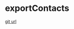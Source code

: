 # exportContacts
[git url](https://github.com/dat-insanity/vencord-plugins/tree/main/src/plugins/exportContacts)